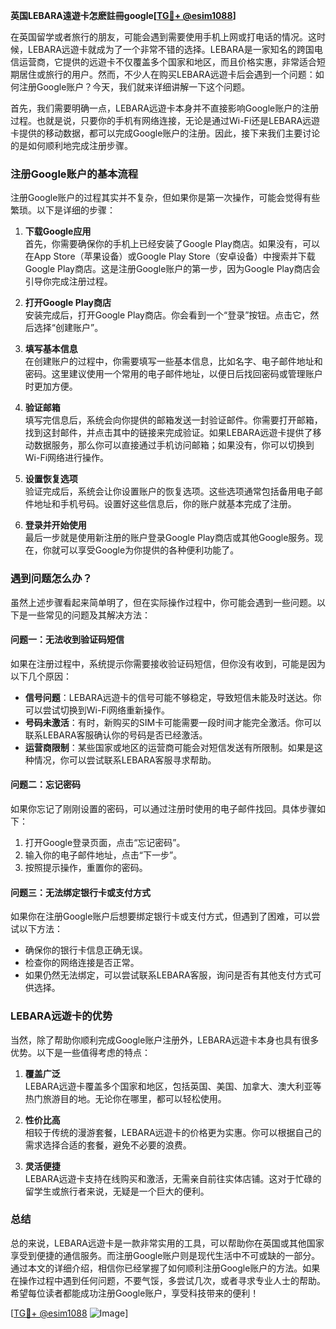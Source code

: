 **英国LEBARA遠遊卡怎麽註冊google[[TG💪+ @esim1088](https://t.me/s/esim1088)]**

在英国留学或者旅行的朋友，可能会遇到需要使用手机上网或打电话的情况。这时候，LEBARA远遊卡就成为了一个非常不错的选择。LEBARA是一家知名的跨国电信运营商，它提供的远遊卡不仅覆盖多个国家和地区，而且价格实惠，非常适合短期居住或旅行的用户。然而，不少人在购买LEBARA远遊卡后会遇到一个问题：如何注册Google账户？今天，我们就来详细讲解一下这个问题。

首先，我们需要明确一点，LEBARA远遊卡本身并不直接影响Google账户的注册过程。也就是说，只要你的手机有网络连接，无论是通过Wi-Fi还是LEBARA远遊卡提供的移动数据，都可以完成Google账户的注册。因此，接下来我们主要讨论的是如何顺利地完成注册步骤。

### 注册Google账户的基本流程

注册Google账户的过程其实并不复杂，但如果你是第一次操作，可能会觉得有些繁琐。以下是详细的步骤：

1. **下载Google应用**  
   首先，你需要确保你的手机上已经安装了Google Play商店。如果没有，可以在App Store（苹果设备）或Google Play Store（安卓设备）中搜索并下载Google Play商店。这是注册Google账户的第一步，因为Google Play商店会引导你完成注册过程。

2. **打开Google Play商店**  
   安装完成后，打开Google Play商店。你会看到一个“登录”按钮。点击它，然后选择“创建账户”。

3. **填写基本信息**  
   在创建账户的过程中，你需要填写一些基本信息，比如名字、电子邮件地址和密码。这里建议使用一个常用的电子邮件地址，以便日后找回密码或管理账户时更加方便。

4. **验证邮箱**  
   填写完信息后，系统会向你提供的邮箱发送一封验证邮件。你需要打开邮箱，找到这封邮件，并点击其中的链接来完成验证。如果LEBARA远遊卡提供了移动数据服务，那么你可以直接通过手机访问邮箱；如果没有，你可以切换到Wi-Fi网络进行操作。

5. **设置恢复选项**  
   验证完成后，系统会让你设置账户的恢复选项。这些选项通常包括备用电子邮件地址和手机号码。设置好这些信息后，你的账户就基本完成了注册。

6. **登录并开始使用**  
   最后一步就是使用新注册的账户登录Google Play商店或其他Google服务。现在，你就可以享受Google为你提供的各种便利功能了。

### 遇到问题怎么办？

虽然上述步骤看起来简单明了，但在实际操作过程中，你可能会遇到一些问题。以下是一些常见的问题及其解决方法：

#### 问题一：无法收到验证码短信  
如果在注册过程中，系统提示你需要接收验证码短信，但你没有收到，可能是因为以下几个原因：
- **信号问题**：LEBARA远遊卡的信号可能不够稳定，导致短信未能及时送达。你可以尝试切换到Wi-Fi网络重新操作。
- **号码未激活**：有时，新购买的SIM卡可能需要一段时间才能完全激活。你可以联系LEBARA客服确认你的号码是否已经激活。
- **运营商限制**：某些国家或地区的运营商可能会对短信发送有所限制。如果是这种情况，你可以尝试联系LEBARA客服寻求帮助。

#### 问题二：忘记密码  
如果你忘记了刚刚设置的密码，可以通过注册时使用的电子邮件找回。具体步骤如下：
1. 打开Google登录页面，点击“忘记密码”。
2. 输入你的电子邮件地址，点击“下一步”。
3. 按照提示操作，重置你的密码。

#### 问题三：无法绑定银行卡或支付方式  
如果你在注册Google账户后想要绑定银行卡或支付方式，但遇到了困难，可以尝试以下方法：
- 确保你的银行卡信息正确无误。
- 检查你的网络连接是否正常。
- 如果仍然无法绑定，可以尝试联系LEBARA客服，询问是否有其他支付方式可供选择。

### LEBARA远遊卡的优势

当然，除了帮助你顺利完成Google账户注册外，LEBARA远遊卡本身也具有很多优势。以下是一些值得考虑的特点：

1. **覆盖广泛**  
   LEBARA远遊卡覆盖多个国家和地区，包括英国、美国、加拿大、澳大利亚等热门旅游目的地。无论你在哪里，都可以轻松使用。

2. **性价比高**  
   相较于传统的漫游套餐，LEBARA远遊卡的价格更为实惠。你可以根据自己的需求选择合适的套餐，避免不必要的浪费。

3. **灵活便捷**  
   LEBARA远遊卡支持在线购买和激活，无需亲自前往实体店铺。这对于忙碌的留学生或旅行者来说，无疑是一个巨大的便利。

### 总结

总的来说，LEBARA远遊卡是一款非常实用的工具，可以帮助你在英国或其他国家享受到便捷的通信服务。而注册Google账户则是现代生活中不可或缺的一部分。通过本文的详细介绍，相信你已经掌握了如何顺利注册Google账户的方法。如果在操作过程中遇到任何问题，不要气馁，多尝试几次，或者寻求专业人士的帮助。希望每位读者都能成功注册Google账户，享受科技带来的便利！

[[TG💪+ @esim1088](https://t.me/s/esim1088) ![Image](https://i.postimg.cc/4NQfJmqS/Snipaste-2025-05-13-00-14-12.png)]